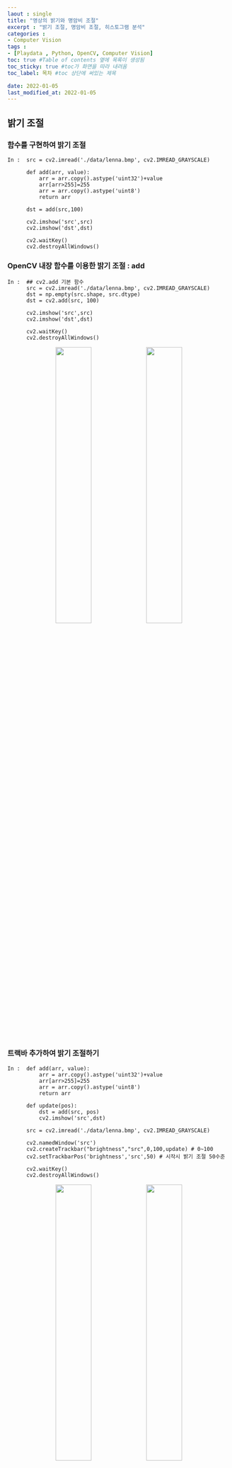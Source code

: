```yaml
---
laout : single
title: "영상의 밝기와 명암비 조절"
excerpt : "밝기 조절, 명암비 조절, 히스토그램 분석"
categories :
- Computer Vision
tags :
- [Playdata , Python, OpenCV, Computer Vision]
toc: true #Table of contents 옆에 목록이 생성됨
toc_sticky: true #toc가 화면을 따라 내려옴
toc_label: 목차 #toc 상단에 써있는 제목

date: 2022-01-05
last_modified_at: 2022-01-05
---
```


## 밝기 조절

### 함수를 구현하여 밝기 조절
```
In :  src = cv2.imread('./data/lenna.bmp', cv2.IMREAD_GRAYSCALE)

      def add(arr, value):
          arr = arr.copy().astype('uint32')+value
          arr[arr>255]=255
          arr = arr.copy().astype('uint8')
          return arr

      dst = add(src,100)

      cv2.imshow('src',src)
      cv2.imshow('dst',dst)

      cv2.waitKey()
      cv2.destroyAllWindows()
```

### OpenCV 내장 함수를 이용한 밝기 조절 : add
```
In :  ## cv2.add 기본 함수
      src = cv2.imread('./data/lenna.bmp', cv2.IMREAD_GRAYSCALE)
      dst = np.empty(src.shape, src.dtype)
      dst = cv2.add(src, 100)

      cv2.imshow('src',src)
      cv2.imshow('dst',dst)

      cv2.waitKey()
      cv2.destroyAllWindows()
```
<div style="text-align:center;">
<img src="/assets/post_photo/opencv/220106_lenna3.jpg" width="40%">
<img src="/assets/post_photo/opencv/220106_lenna4.jpg" width="40%">
</div>

### 트랙바 추가하여 밝기 조절하기
```
In :  def add(arr, value):
          arr = arr.copy().astype('uint32')+value
          arr[arr>255]=255
          arr = arr.copy().astype('uint8')
          return arr

      def update(pos):
          dst = add(src, pos)
          cv2.imshow('src',dst)

      src = cv2.imread('./data/lenna.bmp', cv2.IMREAD_GRAYSCALE)

      cv2.namedWindow('src')
      cv2.createTrackbar("brightness","src",0,100,update) # 0~100
      cv2.setTrackbarPos('brightness','src',50) # 시작시 밝기 조절 50수준

      cv2.waitKey()
      cv2.destroyAllWindows()
```
<div style="text-align:center;">
<img src="/assets/post_photo/opencv/220106_lennatrack1.jpg" width="40%">
<img src="/assets/post_photo/opencv/220106_lennatrack2.jpg" width="40%">
</div>

## 명암비 조절

### 단순 곱셈을 통한 명암 증가
```
In :  src = cv2.imread('./data/lenna.bmp', cv2.IMREAD_GRAYSCALE)

      if src is None :
          print("image load failed ! ")
          sys.exit()

      s = 2.0
      dst = cv2.multiply(src, s)

      cv2.imshow('src',src)
      cv2.imshow('dst',dst)

      cv2.waitKey()
      cv2.destroyAllWindows()
```

### 효과적인 명암비 조절 : 0~255 중간값인 128 기준으로 증감 시키기
```
In :  src = cv2.imread('./data/lenna.bmp', cv2.IMREAD_GRAYSCALE)

      if src is None :
          print("image load failed ! ")
          sys.exit()

      alpha = 1.0
      # 128을 기준으로 큰거는 더크게 작은건 더 작게 만들어준다.
      # np.clip은 원하는 값으로 정규화 시켜주는 함수
      # 연산중 uint8을 넘어가기 때문에 128.0으로 타입 한번 변환
      dst = np.clip(src + (src - 128.) * alpha, 0 , 255 ).astype('uint8')

      cv2.imshow('src',src)
      cv2.imshow('dst',dst)
      cv2.waitKey()
      cv2.destroyAllWindows()
```
<div style="text-align:center;">
<b>
<img src="/assets/post_photo/opencv/220106_lenna3.jpg" width="50%">
<br />
원본
<br />
<img src="/assets/post_photo/opencv/220106_lenna5.jpg" width="50%">
<br />
단순 2배 이미지
<br />
<img src="/assets/post_photo/opencv/220106_lenna6.jpg" width="50%">
<br />
효과적인 명암 조절
</b>
</div>

## 히스토그램 분석 : calcHist()

### 간단한 행렬의 히스토그램
```
In :  src = np.array([[0,0,0,0],
                     [1,2,3,5],
                     [6,1,1,3],
                     [4,3,1,7]],dtype=np.uint8)

      hist1 = cv2.calcHist(images=[src],channels=[0], mask=None, histSize=[4], ranges=[0,8])
      print(hist1)
      hist2 = cv2.calcHist(images=[src],channels=[0], mask=None, histSize=[8], ranges=[0,8])
      print(hist2)
      hist3 = cv2.calcHist(images=[src],channels=[0], mask=None, histSize=[4], ranges=[0,4]) # 0~4 에 대한 히스토그램
      print(hist3)

Out : [[8.]
       [4.]
       [2.]
       [2.]]

      [[4.]
       [4.]
       [1.]
       [3.]
       [1.]
       [1.]
       [1.]
       [1.]]

      [[4.]
       [4.]
       [1.]
       [3.]]
```

### lenna 흑백 이미지의 히스토그램
```
In :  import matplotlib.pyplot as plt

      src = cv2.imread('./data/lenna.bmp', cv2.IMREAD_GRAYSCALE)
      hist = cv2.calcHist(images=[src], channels=[0], mask=None, histSize=[256], ranges=[0,255])
      print(hist.shape)

      plt.plot(hist, color='r')

      # bar는 flatten 써줘야 한다.
      hist = hist.flatten()

      plt.bar(np.arange(256),hist,width=1,color='b')

Out : (256, 1)
```
<div style="text-align:center;">
<img src="/assets/post_photo/opencv/220106_histogram.png" width="50%">
</div>

### lenna 컬러 이미지의 히스토그램
```
In :  src = cv2.imread('./data/lenna.bmp', cv2.IMREAD_COLOR)

      color = ['b','g','r']
      for i in range(3):
          hist = cv2.calcHist(images=[src], channels=[i], mask=None, histSize=[256], ranges=[0,255])
          hist = hist.flatten()
          plt.plot(hist, color=color[i])
      cv2.imshow('src',src)

      cv2.waitKey()
      cv2.destroyAllWindows()
```

<div style="text-align:center;">
<img src="/assets/post_photo/opencv/220106_lenna1.jpg" width="30%">
<img src="/assets/post_photo/opencv/220106_histogram2.png" width="50%">
</div>

### 히스토그램 스트레칭
- 이미지 데이터의 Min, Max 값을 이용하여 0~255 범위로 늘려주는 방법
```
In :  src = cv2.imread('./data/hawkes.bmp', cv2.IMREAD_GRAYSCALE)

      minVal, maxVal , minLoc, maxLoc = cv2.minMaxLoc(src)

      dst = np.array((src - minVal)/(maxVal-minVal)*255,'uint8') # 'uint8' or dtype=np.uint8

      src_hist = cv2.calcHist(images=[src], channels=[0], mask=None, histSize=[256], ranges=[0,255])
      dst_hist = cv2.calcHist(images=[dst], channels=[0], mask=None, histSize=[256], ranges=[0,255])

      src_hist = src_hist.flatten()
      dst_hist = dst_hist.flatten()

      binX = np.arange(256)
      plt.title("before")
      plt.bar(binX, src_hist, width=1, color='b')
      plt.show()
      plt.title("after")
      plt.bar(binX, dst_hist, width=1, color='b')
      plt.show()

      cv2.imshow('src',src)
      cv2.imshow('dst',dst)
      cv2.waitKey()
      cv2.destroyAllWindows()
```

<div style="text-align:center;">

<img src="/assets/post_photo/opencv/220106_hawkes1.jpg" width="40%">
<br />
<b>before 이미지</b>
<br />
<img src="/assets/post_photo/opencv/220106_hawkes2.jpg" width="40%">
<br />
<b>after 이미지</b>
<br />
<img src="/assets/post_photo/opencv/220106_histogram3.png" width="40%">
<img src="/assets/post_photo/opencv/220106_histogram4.png" width="40%">
<br />
</div>

### 히스토그램 평활화( GraySCALE ) : equalizeHist()

단순 연산보다 좀 더 대비가 크게 된 것을 느낄 수 있다
```
In :  src = cv2.imread('./data/hawkes.bmp', cv2.IMREAD_GRAYSCALE)
      dst = cv2.equalizeHist(src)

      src_hist = cv2.calcHist(images=[src], channels=[0], mask=None, histSize=[256], ranges=[0,255])
      dst_hist = cv2.calcHist(images=[dst], channels=[0], mask=None, histSize=[256], ranges=[0,255])

      src_hist = src_hist.flatten()
      dst_hist = dst_hist.flatten()
      binX = np.arange(256)
      plt.title("before")
      plt.bar(binX, src_hist, width=1, color='b')
      plt.show()

      plt.title("after")
      plt.bar(binX, dst_hist, width=1, color='b')
      plt.show()

      cv2.imshow('src',src)
      cv2.imshow('dst',dst)
      cv2.waitKey()
      cv2.destroyAllWindows()
```
<div style="text-align:center;">

<img src="/assets/post_photo/opencv/220106_hawkes1.jpg" width="40%">
<br />
<b>before 이미지</b>
<br />
<img src="/assets/post_photo/opencv/220106_hawkes3.jpg" width="40%">
<br />
<b>after 이미지</b>
<br />
<img src="/assets/post_photo/opencv/220106_histogram3.png" width="40%">
<img src="/assets/post_photo/opencv/220106_histogram5.png" width="40%">
<br />
</div>

### 히스토그램 평활화( COLOR ) : cvtColor()

- RGB 각 채널 equalizeHist 결과 : 약간 부자연스럽게 변화됨
```
In :  src = cv2.imread('./data/pepper.bmp')

      b = src[:,:,0]
      g = src[:,:,1]
      r = src[:,:,2]

      dst_b = cv2.equalizeHist(b)
      dst_g = cv2.equalizeHist(g)
      dst_r = cv2.equalizeHist(r)

      dst = cv2.merge([dst_b, dst_g, dst_r])
      cv2.imshow('src',src)
      cv2.imshow('dst',dst)
      cv2.waitKey()
      cv2.destroyAllWindows()
```
<div style="text-align:center;">

<img src="/assets/post_photo/opencv/220106_peppr1.jpg" width="40%">
<img src="/assets/post_photo/opencv/220106_peppr2.jpg" width="40%">
</div>

- cvtColor()를 이용한 평활화 : 티는 많이 안나지만 확실히 밝고 어두우진게 느껴진다
```
In :  src = cv2.imread('./data/pepper.bmp')
      src_yCrCb = cv2.cvtColor(src, cv2.COLOR_BGR2YCrCb)

      y, Cr, Cb = cv2.split(src_yCrCb)
      y_equalized = cv2.equalizeHist(y)

      dst_yCrCb = cv2.merge([y_equalized, Cr, Cb])

      dst = cv2.cvtColor(dst_yCrCb, cv2.COLOR_YCrCb2BGR)

      cv2.imshow('src',src)
      cv2.imshow('dst',dst)
      cv2.waitKey()
      cv2.destroyAllWindows()
```

<img src="/assets/post_photo/opencv/220106_peppr1.jpg" width="40%">
<img src="/assets/post_photo/opencv/220106_peppr3.jpg" width="40%">
</div>
